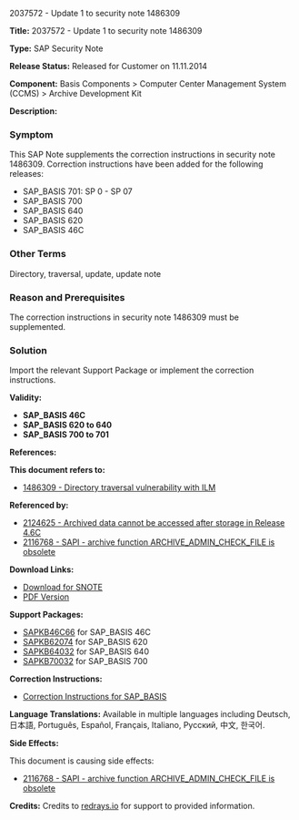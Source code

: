 2037572 - Update 1 to security note 1486309

**Title:** 2037572 - Update 1 to security note 1486309

**Type:** SAP Security Note

**Release Status:** Released for Customer on 11.11.2014

**Component:** Basis Components > Computer Center Management System (CCMS) > Archive Development Kit

**Description:**

### Symptom
This SAP Note supplements the correction instructions in security note 1486309. Correction instructions have been added for the following releases:

- SAP_BASIS 701: SP 0 - SP 07
- SAP_BASIS 700
- SAP_BASIS 640
- SAP_BASIS 620
- SAP_BASIS 46C

### Other Terms
Directory, traversal, update, update note

### Reason and Prerequisites
The correction instructions in security note 1486309 must be supplemented.

### Solution
Import the relevant Support Package or implement the correction instructions.

**Validity:**

- **SAP_BASIS 46C**
- **SAP_BASIS 620 to 640**
- **SAP_BASIS 700 to 701**

**References:**

**This document refers to:**
- [1486309 - Directory traversal vulnerability with ILM](https://me.sap.com/notes/1486309)

**Referenced by:**
- [2124625 - Archived data cannot be accessed after storage in Release 4.6C](https://me.sap.com/notes/2124625)
- [2116768 - SAPI - archive function ARCHIVE_ADMIN_CHECK_FILE is obsolete](https://me.sap.com/notes/2116768)

**Download Links:**
- [Download for SNOTE](https://notesdownloads.sap.com/note/0040000012112232017)
- [PDF Version](https://userapps.support.sap.com/sap/support/sfm/notes/print/0002037572?language=en-US&token=BB52C81E7D069CF65CF9D8E100905121)

**Support Packages:**
- [SAPKB46C66](https://me.sap.com/supportpackage/SAPKB46C66) for SAP_BASIS 46C
- [SAPKB62074](https://me.sap.com/supportpackage/SAPKB62074) for SAP_BASIS 620
- [SAPKB64032](https://me.sap.com/supportpackage/SAPKB64032) for SAP_BASIS 640
- [SAPKB70032](https://me.sap.com/supportpackage/SAPKB70032) for SAP_BASIS 700

**Correction Instructions:**
- [Correction Instructions for SAP_BASIS](https://me.sap.com/corrins/0002037572/41)

**Language Translations:**
Available in multiple languages including Deutsch, 日本語, Português, Español, Français, Italiano, Русский, 中文, 한국어.

**Side Effects:**

This document is causing side effects:
- [2116768 - SAPI - archive function ARCHIVE_ADMIN_CHECK_FILE is obsolete](https://me.sap.com/notes/2116768)

**Credits:**
Credits to [redrays.io](https://redrays.io) for support to provided information.